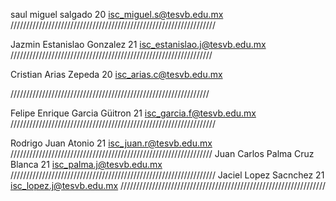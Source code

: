 ﻿saul
miguel
salgado
20
isc_miguel.s@tesvb.edu.mx
/////////////////////////////////////////////////////////////////

Jazmin
Estanislao
Gonzalez
21
isc_estanislao.j@tesvb.edu.mx
////////////////////////////////////////////////////////////////

Cristian
Arias 
Zepeda
20
isc_arias.c@tesvb.edu.mx



///////////////////////////////////////////////////////////////

Felipe Enrique
Garcia
Güitron
21
isc_garcia.f@tesvb.edu.mx
/////////////////////////////////////////////////////////////////

Rodrigo
Juan
Atonio
21
isc_juan.r@tesvb.edu.mx
////////////////////////////////////////////////////////////////
Juan Carlos
Palma 
Cruz Blanca
21
isc_palma.j@tesvb.edu.mx
/////////////////////////////////////////////////////////////////
Jaciel
Lopez 
Sacnchez
21
isc_lopez.j@tesvb.edu.mx
/////////////////////////////////////////////////////////////////

